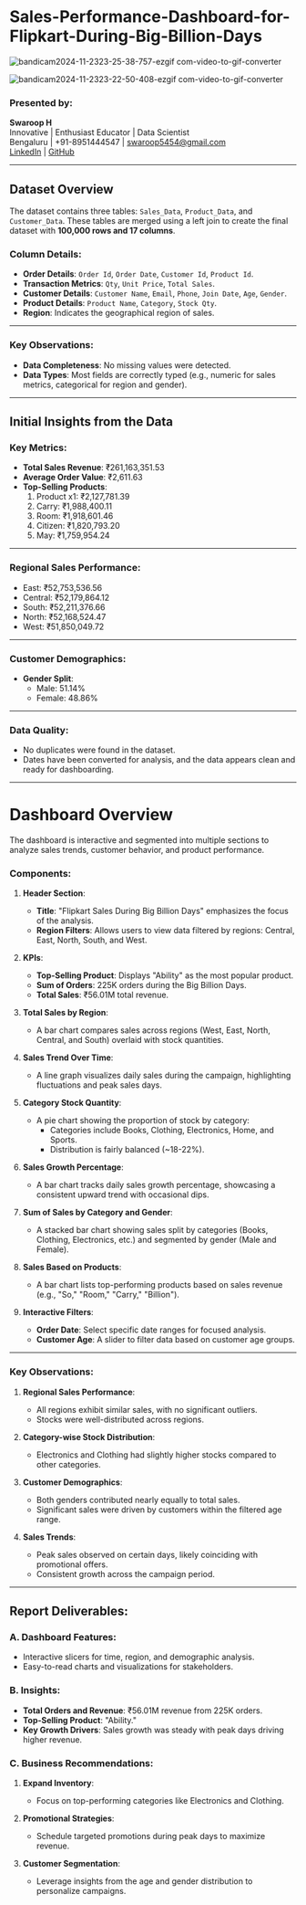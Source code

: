 # Sales-Performance-Dashboard-for-Flipkart-During-Big-Billion-Days

![bandicam2024-11-2323-25-38-757-ezgif com-video-to-gif-converter](https://github.com/user-attachments/assets/245364c3-a07e-4806-b5ad-092c3bee49d4)

![bandicam2024-11-2323-22-50-408-ezgif com-video-to-gif-converter](https://github.com/user-attachments/assets/747c9a3c-2d3a-4771-a292-4c6bfb62edd3)



### Presented by:
**Swaroop H**  
Innovative | Enthusiast Educator | Data Scientist  
Bengaluru | +91-8951444547 | [swaroop5454@gmail.com](mailto:swaroop5454@gmail.com)  
[LinkedIn](https://linkedin.com/in/swaroop5454/) | [GitHub](https://github.com/swaroop5454)

---

## Dataset Overview

The dataset contains three tables: `Sales_Data`, `Product_Data`, and `Customer_Data`. These tables are merged using a left join to create the final dataset with **100,000 rows and 17 columns**.

### Column Details:
- **Order Details**: `Order Id`, `Order Date`, `Customer Id`, `Product Id`.
- **Transaction Metrics**: `Qty`, `Unit Price`, `Total Sales`.
- **Customer Details**: `Customer Name`, `Email`, `Phone`, `Join Date`, `Age`, `Gender`.
- **Product Details**: `Product Name`, `Category`, `Stock Qty`.
- **Region**: Indicates the geographical region of sales.

---

### Key Observations:
- **Data Completeness**: No missing values were detected.
- **Data Types**: Most fields are correctly typed (e.g., numeric for sales metrics, categorical for region and gender).

---

## Initial Insights from the Data

### Key Metrics:
- **Total Sales Revenue**: ₹261,163,351.53
- **Average Order Value**: ₹2,611.63
- **Top-Selling Products**:
  1. Product x1: ₹2,127,781.39
  2. Carry: ₹1,988,400.11
  3. Room: ₹1,918,601.46
  4. Citizen: ₹1,820,793.20
  5. May: ₹1,759,954.24

---

### Regional Sales Performance:
- East: ₹52,753,536.56
- Central: ₹52,179,864.12
- South: ₹52,211,376.66
- North: ₹52,168,524.47
- West: ₹51,850,049.72

---

### Customer Demographics:
- **Gender Split**:
  - Male: 51.14%
  - Female: 48.86%

---

### Data Quality:
- No duplicates were found in the dataset.
- Dates have been converted for analysis, and the data appears clean and ready for dashboarding.

---

# Dashboard Overview

The dashboard is interactive and segmented into multiple sections to analyze sales trends, customer behavior, and product performance.

### Components:

1. **Header Section**:
   - **Title**: "Flipkart Sales During Big Billion Days" emphasizes the focus of the analysis.
   - **Region Filters**: Allows users to view data filtered by regions: Central, East, North, South, and West.

2. **KPIs**:
   - **Top-Selling Product**: Displays "Ability" as the most popular product.
   - **Sum of Orders**: 225K orders during the Big Billion Days.
   - **Total Sales**: ₹56.01M total revenue.

3. **Total Sales by Region**:
   - A bar chart compares sales across regions (West, East, North, Central, and South) overlaid with stock quantities.

4. **Sales Trend Over Time**:
   - A line graph visualizes daily sales during the campaign, highlighting fluctuations and peak sales days.

5. **Category Stock Quantity**:
   - A pie chart showing the proportion of stock by category:
     - Categories include Books, Clothing, Electronics, Home, and Sports.
     - Distribution is fairly balanced (~18-22%).

6. **Sales Growth Percentage**:
   - A bar chart tracks daily sales growth percentage, showcasing a consistent upward trend with occasional dips.

7. **Sum of Sales by Category and Gender**:
   - A stacked bar chart showing sales split by categories (Books, Clothing, Electronics, etc.) and segmented by gender (Male and Female).

8. **Sales Based on Products**:
   - A bar chart lists top-performing products based on sales revenue (e.g., "So," "Room," "Carry," "Billion").

9. **Interactive Filters**:
   - **Order Date**: Select specific date ranges for focused analysis.
   - **Customer Age**: A slider to filter data based on customer age groups.

---

### Key Observations:

1. **Regional Sales Performance**:
   - All regions exhibit similar sales, with no significant outliers.
   - Stocks were well-distributed across regions.

2. **Category-wise Stock Distribution**:
   - Electronics and Clothing had slightly higher stocks compared to other categories.

3. **Customer Demographics**:
   - Both genders contributed nearly equally to total sales.
   - Significant sales were driven by customers within the filtered age range.

4. **Sales Trends**:
   - Peak sales observed on certain days, likely coinciding with promotional offers.
   - Consistent growth across the campaign period.

---

## Report Deliverables:

### A. Dashboard Features:
- Interactive slicers for time, region, and demographic analysis.
- Easy-to-read charts and visualizations for stakeholders.

### B. Insights:
- **Total Orders and Revenue**: ₹56.01M revenue from 225K orders.
- **Top-Selling Product**: "Ability."
- **Key Growth Drivers**: Sales growth was steady with peak days driving higher revenue.

### C. Business Recommendations:
1. **Expand Inventory**:
   - Focus on top-performing categories like Electronics and Clothing.

2. **Promotional Strategies**:
   - Schedule targeted promotions during peak days to maximize revenue.

3. **Customer Segmentation**:
   - Leverage insights from the age and gender distribution to personalize campaigns.

